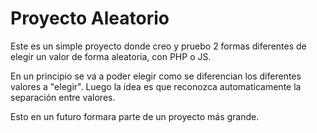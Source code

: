 # Proyecto Aleatorio

Este es un simple proyecto donde creo y pruebo 2 formas diferentes de elegir un valor de forma aleatoria, con PHP o JS.

En un principio se va a poder elegir como se diferencian los diferentes valores a "elegir". Luego la idea es que reconozca automaticamente la separación entre valores.

Esto en un futuro formara parte de un proyecto más grande.


